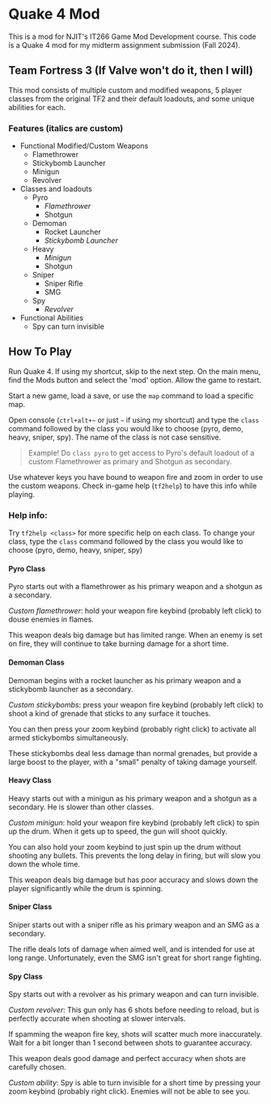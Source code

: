 # Quake 4 Mod
This is a mod for NJIT's IT266 Game Mod Development course. This code is a Quake 4 mod for my midterm assignment submission (Fall 2024).
## Team Fortress 3 (If Valve won't do it, then I will)
This mod consists of multiple custom and modified weapons, 5 player classes from the original TF2 and their default loadouts, and some unique abilities for each.
### Features (italics are custom)
- Functional Modified/Custom Weapons
  - Flamethrower
  - Stickybomb Launcher
  - Minigun
  - Revolver
- Classes and loadouts
  - Pyro
    - _Flamethrower_
    - Shotgun
  - Demoman
    - Rocket Launcher
    - _Stickybomb Launcher_
  - Heavy
    - _Minigun_
    - Shotgun
  - Sniper
    - Sniper Rifle
    - SMG
  - Spy
    - _Revolver_
- Functional Abilities
  - Spy can turn invisible

## How To Play
Run Quake 4. If using my shortcut, skip to the next step. On the main menu, find the Mods button and select the 'mod' option. Allow the game to restart.

Start a new game, load a save, or use the `map` command to load a specific map.

Open console (`ctrl+alt+~` or just `~` if using my shortcut) and type the `class` command followed by the class you would like to choose (pyro, demo, heavy, sniper, spy). The name of the class is not case sensitive.

> Example! Do `class pyro` to get access to Pyro's default loadout of a custom Flamethrower as primary and Shotgun as secondary.

Use whatever keys you have bound to weapon fire and zoom in order to use the custom weapons. Check in-game help (`tf2help`) to have this info while playing.

### Help info:
Try `tf2help <class>` for more specific help on each class.
To change your class, type the `class` command followed by the class you would like to choose (pyro, demo, heavy, sniper, spy)

#### Pyro Class
Pyro starts out with a flamethrower as his primary weapon and a shotgun as a secondary.

_Custom flamethrower_: hold your weapon fire keybind (probably left click) to douse enemies in flames.

This weapon deals big damage but has limited range. When an enemy is set on fire, they will continue to take burning damage for a short time.

#### Demoman Class
Demoman begins with a rocket launcher as his primary weapon and a stickybomb launcher as a secondary.

_Custom stickybombs_: press your weapon fire keybind (probably left click) to shoot a kind of grenade that sticks to any surface it touches.

You can then press your zoom keybind (probably right click) to activate all armed stickybombs simultaneously.

These stickybombs deal less damage than normal grenades, but provide a large boost to the player, with a \"small\" penalty of taking damage yourself.

#### Heavy Class
Heavy starts out with a minigun as his primary weapon and a shotgun as a secondary. He is slower than other classes.

_Custom minigun_: hold your weapon fire keybind (probably left click) to spin up the drum. When it gets up to speed, the gun will shoot quickly.

You can also hold your zoom keybind to just spin up the drum without shooting any bullets. This prevents the long delay in firing, but will slow you down the whole time.

This weapon deals big damage but has poor accuracy and slows down the player significantly while the drum is spinning.

#### Sniper Class
Sniper starts out with a sniper rifle as his primary weapon and an SMG as a secondary.

The rifle deals lots of damage when aimed well, and is intended for use at long range. Unfortunately, even the SMG isn't great for short range fighting.

#### Spy Class
Spy starts out with a revolver as his primary weapon and can turn invisible.

_Custom revolver_: This gun only has 6 shots before needing to reload, but is perfectly accurate when shooting at slower intervals.

If spamming the weapon fire key, shots will scatter much more inaccurately. Wait for a bit longer than 1 second between shots to guarantee accuracy.

This weapon deals good damage and perfect accuracy when shots are carefully chosen.

_Custom ability_: Spy is able to turn invisible for a short time by pressing your zoom keybind (probably right click). Enemies will not be able to see you.
